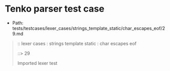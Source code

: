 # Tenko parser test case

- Path: tests/testcases/lexer_cases/strings_template_static/char_escapes_eof/29.md

> :: lexer cases : strings template static : char escapes eof
>
> ::> 29
>
> Imported lexer test
>
> <template pure> not really an escape but valid nonetheless

## FAIL

## Input

`````js
`prefix\Q
`````

## Output

_Note: the whole output block is auto-generated. Manual changes will be overwritten!_

Below follow outputs in four parsing modes: sloppy mode, strict mode script goal, module goal, web compat mode (always sloppy).

Note that the output parts are auto-generated by the test runner to reflect actual result.

### Sloppy mode

Parsed with script goal and as if the code did not start with strict mode header.

`````
throws: Lexer error!
    Unclosed template literal

`prefix\Q
^------- error
`````

### Strict mode

Parsed with script goal but as if it was starting with `"use strict"` at the top.

_Output same as sloppy mode._

### Module goal

Parsed with the module goal.

_Output same as sloppy mode._

### Web compat mode

Parsed in sloppy script mode but with the web compat flag enabled.

_Output same as sloppy mode._
